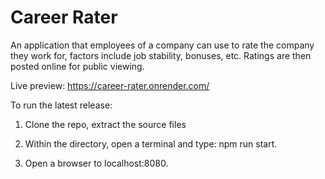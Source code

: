 # Career Rater
An application that employees of a company can use to rate the company they work for, factors include job stability, bonuses, etc. Ratings are then posted online for public viewing.

Live preview: https://career-rater.onrender.com/

To run the latest release: 
1. Clone the repo, extract the source files 

2. Within the directory, open a terminal and type: npm run start.

3. Open a browser to localhost:8080.
